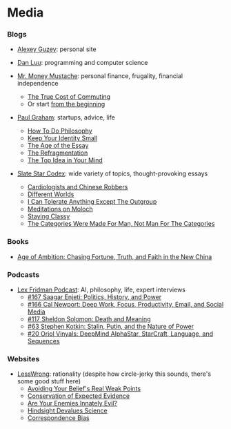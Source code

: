 # Media

### Blogs

- [Alexey Guzey](https://guzey.com/): personal site
- [Dan Luu](http://danluu.com/): programming and computer science
- [Mr. Money Mustache](https://www.mrmoneymustache.com/): personal finance, frugality, financial independence
    - [The True Cost of Commuting](https://www.mrmoneymustache.com/2011/10/06/the-true-cost-of-commuting/) 
    - Or start [from the beginning](https://www.mrmoneymustache.com/all-the-posts-since-the-beginning-of-time/)

- [Paul Graham](http://paulgraham.com/index.html): startups, advice, life
    - [How To Do Philosophy](http://paulgraham.com/philosophy.html)
    - [Keep Your Identity Small](http://paulgraham.com/identity.html)
    - [The Age of the Essay](http://paulgraham.com/essay.html)
    - [The Refragmentation](http://paulgraham.com/re.html)
    - [The Top Idea in Your Mind](http://paulgraham.com/top.html)

- [Slate Star Codex](https://slatestarcodex.com/): wide variety of topics, thought-provoking essays
    - [Cardiologists and Chinese Robbers](https://slatestarcodex.com/2015/09/16/cardiologists-and-chinese-robbers/)
    - [Different Worlds](https://slatestarcodex.com/2017/10/02/different-worlds/)
    - [I Can Tolerate Anything Except The Outgroup](https://slatestarcodex.com/2014/09/30/i-can-tolerate-anything-except-the-outgroup/)
    - [Meditations on Moloch](https://slatestarcodex.com/2014/07/30/meditations-on-moloch/)
    - [Staying Classy](https://slatestarcodex.com/2016/01/30/staying-classy/)
    - [The Categories Were Made For Man, Not Man For The Categories](https://slatestarcodex.com/2014/11/21/the-categories-were-made-for-man-not-man-for-the-categories/)

### Books
- [Age of Ambition: Chasing Fortune, Truth, and Faith in the New China](https://en.wikipedia.org/wiki/Age_of_Ambition)

### Podcasts

- [Lex Fridman Podcast](https://lexfridman.com/podcast/): AI, philosophy, life, expert interviews
    - [#167 Saagar Enjeti: Politics, History, and Power](https://www.youtube.com/watch?v=grceJbuPUXI&t=3s&ab_channel=LexFridman)
    - [#166 Cal Newport: Deep Work, Focus, Productivity, Email, and Social Media](https://www.youtube.com/watch?v=y3Umo_jd5AA&ab_channel=LexFridman)
    - [#117 Sheldon Solomon: Death and Meaning](https://www.youtube.com/watch?v=qfKyNxfyWbo&t=1144s&ab_channel=LexFridman)
    - [#63 Stephen Kotkin: Stalin, Putin, and the Nature of Power](https://www.youtube.com/watch?v=oCkkjnpS2f8&ab_channel=LexFridman)
    - [#20 Oriol Vinyals: DeepMind AlphaStar, StarCraft, Language, and Sequences](https://www.youtube.com/watch?v=Kedt2or9xlo&ab_channel=LexFridman)

### Websites
- [LessWrong](https://www.lesswrong.com/): rationality (despite how circle-jerky this sounds, there's some good stuff here)
    - [Avoiding Your Belief's Real Weak Points](https://www.lesswrong.com/posts/dHQkDNMhj692ayx78/avoiding-your-belief-s-real-weak-points)
    - [Conservation of Expected Evidence](https://www.lesswrong.com/posts/jiBFC7DcCrZjGmZnJ/conservation-of-expected-evidence)
    - [Are Your Enemies Innately Evil?](https://www.lesswrong.com/posts/28bAMAxhoX3bwbAKC/are-your-enemies-innately-evil)
    - [Hindsight Devalues Science](https://www.lesswrong.com/posts/WnheMGAka4fL99eae/hindsight-devalues-science)
    - [Correspondence Bias](https://www.lesswrong.com/posts/DB6wbyrMugYMK5o6a/correspondence-bias)
